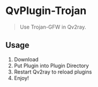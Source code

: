 # QvPlugin-Trojan
> Use Trojan-GFW in Qv2ray.

## Usage
1. Download
2. Put Plugin into Plugin Directory
3. Restart Qv2ray to reload plugins
4. Enjoy!
